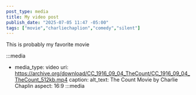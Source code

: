 ```yaml
---
post_type: media
title: My video post
publish_date: "2025-07-05 11:47 -05:00"
tags: ["movie","charliechaplion","comedy","silent"]
---
```


This is probably my favorite movie

:::media
- media_type: video
  uri:  https://archive.org/download/CC_1916_09_04_TheCount/CC_1916_09_04_TheCount_512kb.mp4
  caption:
  alt_text: The Count Movie by Charlie Chaplin
  aspect: 16:9
:::media

<!-- sources: https://archive.org/details/CC_1916_09_04_TheCount -->
